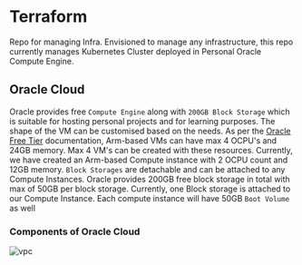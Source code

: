 # Terraform

Repo for managing Infra. Envisioned to manage any infrastructure, this repo currently manages Kubernetes Cluster deployed in Personal Oracle Compute Engine. 

## Oracle Cloud
Oracle provides free `Compute Engine` along with `200GB Block Storage` which is suitable for hosting personal projects and for learning purposes. The shape of the VM can be customised based on the needs. As per the [Oracle Free Tier](https://www.oracle.com/in/cloud/free/#free-cloud-trial) documentation, Arm-based VMs can have max 4 OCPU's and 24GB memory. Max 4 VM's can be created with these resources. Currently, we have created an Arm-based Compute instance with 2 OCPU count and 12GB memory. 
`Block Storages` are detachable and can be attached to any Compute Instances. Oracle provides 200GB free block storage in total with max of 50GB per block storage. Currently, one Block storage is attached to our Compute Instance. Each compute instance will have 50GB `Boot Volume` as well


### Components of Oracle Cloud
![vpc](https://github.com/1995navinkumar/terraform/assets/22029111/f4e5c085-ccea-4520-adb8-a13ebd0fb816#gh-light-mode-only)

